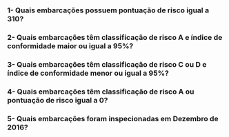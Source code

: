 ### 1- Quais embarcações possuem pontuação de risco igual a 310?
### 2- Quais embarcações têm classificação de risco A e índice de conformidade maior ou igual a 95%?
### 3- Quais embarcações têm classificação de risco C ou D e índice de conformidade menor ou igual a 95%?
### 4- Quais embarcações têm classificação de risco A ou pontuação de risco igual a 0?
### 5- Quais embarcações foram inspecionadas em Dezembro de 2016?